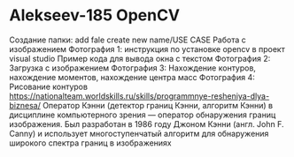 # Alekseev-185 OpenCV
Создание папки: add fale create new name/USE CASE
Работа с изображением
Фотография 1: инструкция по установке opencv в проект visual studio
Пример кода для вывода окна с текстом
Фотография 2: Загрузка с изображением
Фотография 3: Нахождение контуров, нахождение моментов, нахождение центра масс
Фотография 4: Рисование контуров  
https://nationalteam.worldskills.ru/skills/programmnye-resheniya-dlya-biznesa/
Оператор Кэнни (детектор границ Кэнни, алгоритм Кэнни) в дисциплине компьютерного зрения — оператор обнаружения границ изображения. Был разработан в 1986 году Джоном Кэнни (англ. John F. Canny) и использует многоступенчатый алгоритм для обнаружения широкого спектра границ в изображениях
